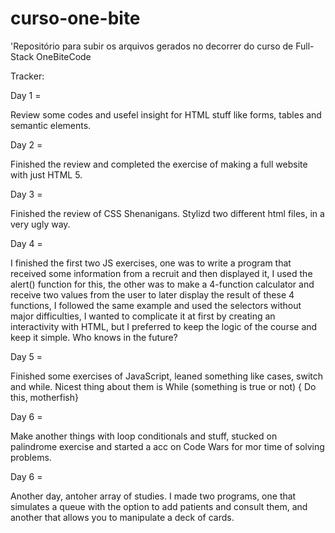 # curso-one-bite

'Repositório para subir os arquivos gerados no decorrer do curso de Full-Stack OneBiteCode

Tracker:

Day 1 =

Review some codes and usefel insight for HTML stuff like forms, tables and semantic elements.

Day 2 =

Finished the review and completed the exercise of making a full website with just HTML 5.

Day 3 =

Finished the review of CSS Shenanigans. Stylizd two different html files, in a very ugly way.

Day 4 =

I finished the first two JS exercises, one was to write a program that received some information from a recruit and then displayed it, I used the alert() function for this, the other was to make a 4-function calculator and receive two values ​​from the user to later display the result of these 4 functions, I followed the same example and used the selectors without major difficulties, I wanted to complicate it at first by creating an interactivity with HTML, but I preferred to keep the logic of the course and keep it simple. Who knows in the future?

Day 5 =

Finished some exercises of JavaScript, leaned something like cases, switch and while. Nicest thing about them is While (something is true or not) { Do this, motherfish}

Day 6 =

Make another things with loop conditionals and stuff, stucked on palindrome exercise and started a acc on Code Wars for mor time of solving problems.

Day 6 =

Another day, antoher array of studies. I made two programs, one that simulates a queue with the option to add patients and consult them, and another that allows you to manipulate a deck of cards.
